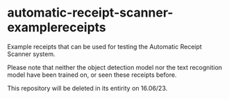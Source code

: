 # automatic-receipt-scanner-examplereceipts
Example receipts that can be used for testing the Automatic Receipt Scanner system.

Please note that neither the object detection model nor the text recognition model have been trained on, or seen these receipts before.

This repository will be deleted in its entirity on 16.06/23.
